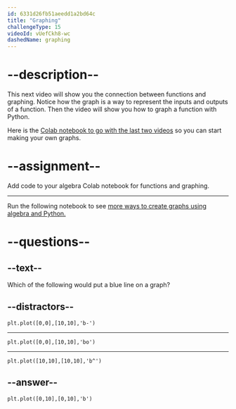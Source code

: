 ```yaml
---
id: 6331d26fb51aeedd1a2bd64c
title: "Graphing"
challengeType: 15
videoId: vUefCkh8-wc
dashedName: graphing
---
```


# --description--

This next video will show you the connection between functions and graphing. Notice how the graph is a way to represent the inputs and outputs of a function. Then the video will show you how to graph a function with Python.

Here is the <a href="https://colab.research.google.com/drive/1UYorWd9-Btf_ZQyA9YdUzxzKR8rnVrSV#scrollTo=yJiVB8wdHRxS" target="_blank" rel="noopener noreferrer nofollow">Colab notebook to go with the last two videos</a> so you can start making your own graphs.

# --assignment--

Add code to your algebra Colab notebook for functions and graphing.

---

Run the following notebook to see <a href="https://colab.research.google.com/drive/1UYorWd9-Btf_ZQyA9YdUzxzKR8rnVrSV#scrollTo=yJiVB8wdHRxS" target="_blank" rel="noopener noreferrer nofollow">more ways to create graphs using algebra and Python.</a>

# --questions--

## --text--

Which of the following would put a blue line on a graph?

## --distractors--

`plt.plot([0,0],[10,10],'b-')`

---

`plt.plot([0,0],[10,10],'bo')`

---

`plt.plot([10,10],[10,10],'b^')`

## --answer--

`plt.plot([0,10],[0,10],'b')`

